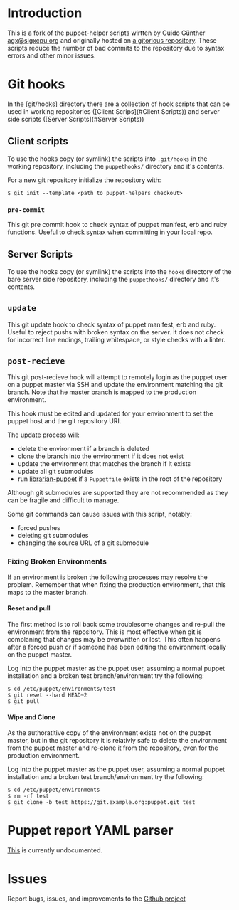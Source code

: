 # Introduction

This is a fork of the puppet-helper scripts wirtten by Guido Günther <agx@sigxcpu.org> and originally hosted on [a gitorious repository](https://gitorious.org/puppet-helpers/puppet-helpers). These scripts reduce the number of bad commits to the repository due to syntax errors and other minor issues.

# Git hooks

In the [git/hooks] directory there are a collection of hook scripts that can be used in working repositories ([Client Scrips](#Client Scripts)) and server side scripts ([Server Scripts](#Server Scripts))

## Client scripts

To use the hooks copy (or symlink) the scripts into `.git/hooks` in the working repository, including the `puppethooks/` directory and it's contents.

For a new git repository initialize the repository with:

```
$ git init --template <path to puppet-helpers checkout>
```

### `pre-commit`

This git pre commit hook to check syntax of puppet manifest, erb and ruby functions. Useful to check syntax when committing in your local repo.

## Server Scripts

To use the hooks copy (or symlink) the scripts into the `hooks` directory of the bare server side repository, including the `puppethooks/` directory and it's contents.

## `update`

This git update hook to check syntax of puppet manifest, erb and ruby. Useful to reject pushs with broken syntax on the server. It does not check for incorrect line endings, trailing whitespace, or style checks with a linter.

## `post-recieve`

This git post-recieve hook will attempt to remotely login as the puppet user on a puppet master via SSH and update the environment matching the git branch. Note that he master branch is mapped to the production environment.

This hook must be edited and updated for your environment to set the puppet host and the git repository URI.

The update process will:

* delete the environment if a branch is deleted
* clone the branch into the environment if it does not exist
* update the environment that matches the branch if it exists
* update all git submodules
* run [librarian-puppet](https://github.com/rodjek/librarian-puppet) if a `Puppetfile` exists in the root of the repository

Although git submodules are supported they are not recommended as they can be fragile and difficult to manage.

Some git commands can cause issues with this script, notably:

* forced pushes
* deleting git submodules
* changing the source URL of a git submodule

### Fixing Broken Environments

If an environment is broken the following processes may resolve the problem. Remember that when fixing the production environment, that this maps to the master branch.

#### Reset and pull

The first method is to roll back some troublesome changes and re-pull the environment from the repository. This is most effective when git is complaning that changes may be overwritten or lost. This often happens after a forced push or if someone has been editing the environment locally on the puppet master.

Log into the puppet master as the puppet user, assuming a normal puppet installation and a broken test branch/environment try the following:

```
$ cd /etc/puppet/environments/test
$ git reset --hard HEAD~2
$ git pull
```
#### Wipe and Clone

As the authoratitive copy of the environment exists not on the puppet master, but in the git repository it is relativly safe to delete the environment from the puppet master and re-clone it from the repository, even for the production environment.

Log into the puppet master as the puppet user, assuming a normal puppet installation and a broken test branch/environment try the following:

```
$ cd /etc/puppet/environments
$ rm -rf test
$ git clone -b test https://git.example.org:puppet.git test
```

# Puppet report YAML parser

[This](yaml/puppet_yaml.py) is currently undocumented.

# Issues

Report bugs, issues, and improvements to the [Github project](https://github.com/Aethylred/puppet-helpers/issues)
